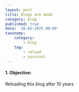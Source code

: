 ```yaml
---
layout: post
title: Blogs are dead
category: blog
published: true
date: '16-02-2025 00:00'
taxonomy:
    category:
        - blog
    tag:
        - reload
        - survival
---
```

<!--excerpt-->
#### 1. Objective: 
Reloading this blog after 10 years 

